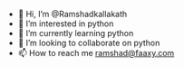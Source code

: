 - 👋 Hi, I’m @Ramshadkallakath
- 👀 I’m interested in python
- 🌱 I’m currently learning python
- 💞️ I’m looking to collaborate on python
- 📫 How to reach me ramshad@faaxy.com

<!---
Ramshadkallakath/Ramshadkallakath is a ✨ special ✨ repository because its `README.md` (this file) appears on your GitHub profile.
You can click the Preview link to take a look at your changes.
--->
